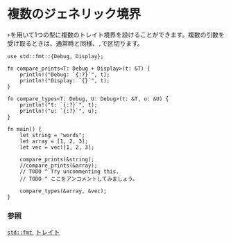 <!--
# Multiple bounds
-->
# 複数のジェネリック境界

<!--
Multiple bounds for a single type can be applied with a `+`. Like normal, different types are
separated with `,`.
-->
`+`を用いて1つの型に複数のトレイト境界を設けることができます。複数の引数を受け取るときは、通常時と同様、`,`で区切ります。

```rust,editable
use std::fmt::{Debug, Display};

fn compare_prints<T: Debug + Display>(t: &T) {
    println!("Debug: `{:?}`", t);
    println!("Display: `{}`", t);
}

fn compare_types<T: Debug, U: Debug>(t: &T, u: &U) {
    println!("t: `{:?}`", t);
    println!("u: `{:?}`", u);
}

fn main() {
    let string = "words";
    let array = [1, 2, 3];
    let vec = vec![1, 2, 3];

    compare_prints(&string);
    //compare_prints(&array);
    // TODO ^ Try uncommenting this.
    // TODO ^ ここをアンコメントしてみましょう。

    compare_types(&array, &vec);
}
```

<!--
### See also:
-->
### 参照

<!--
[`std::fmt`][fmt] and [`trait`s][traits]
-->
[`std::fmt`][fmt], [トレイト][traits]

[fmt]: ../hello/print.md
[traits]: ../trait.md
